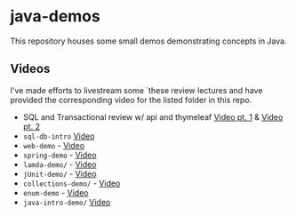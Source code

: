 # java-demos

This repository houses some small demos demonstrating concepts in Java.

## Videos

I've made efforts to livestream some `these review lectures and have provided the corresponding video for the listed folder in this repo.

- SQL and Transactional review w/ api and thymeleaf [Video pt. 1](https://youtu.be/zeQaa_4sWoE) & [Video pt. 2](https://youtu.be/gKdZeoE_ERA)
- `sql-db-intro` [Video](https://youtu.be/wUtWmHBq3Gs)
- `web-demo` - [Video](https://youtu.be/aSOvgnpbqx4)
- `spring-demo` - [Video](https://youtu.be/RZkw6DAU3Lo)
- `lamda-demo/` - [Video](https://youtu.be/FyuoyvGDsBM)
- `jUnit-demo/` - [Video](https://youtu.be/8x3i7x5ID74)
- `collections-demo/` - [Video](https://youtu.be/SJnHOc_6buY)
- `enum-demo` - [Video](https://youtu.be/4x5o5Nxg8N4)
- `java-intro-demo/` [Video](https://youtu.be/N-tTUJBOT5k)
